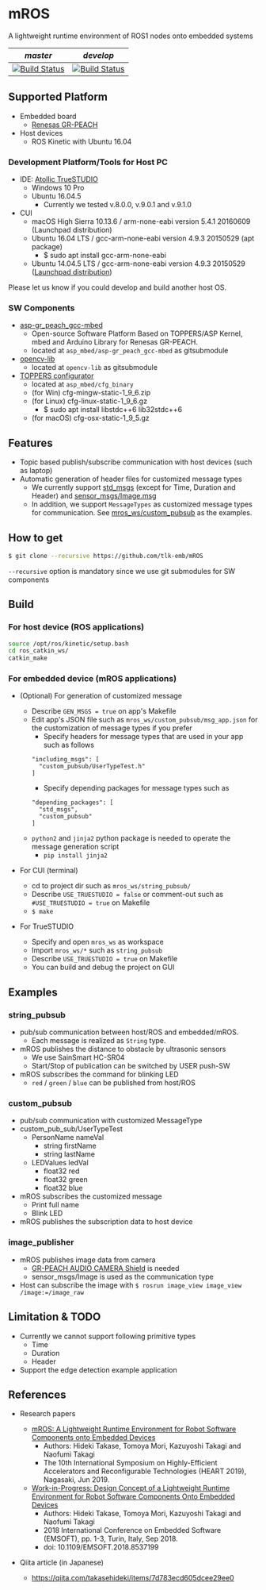 # mROS

A lightweight runtime environment of ROS1 nodes onto embedded systems

| *master* | *develop* |
|----------|-----------|
|[![Build Status](https://travis-ci.org/tlk-emb/mROS.svg?branch=master)](https://travis-ci.org/tlk-emb/mROS)|[![Build Status](https://travis-ci.org/tlk-emb/mROS.svg?branch=develop)](https://travis-ci.org/tlk-emb/mROS)|

## Supported Platform

- Embedded board
  - [Renesas GR-PEACH](http://gadget.renesas.com/en/product/peach.html)
- Host devices
  - ROS Kinetic with Ubuntu 16.04

### Development Platform/Tools for Host PC

- IDE: [Atollic TrueSTUDIO](https://atollic.com/truestudio/)
  - Windows 10 Pro
  - Ubuntu 16.04.5
    - Currently we tested v.8.0.0, v.9.0.1 and v.9.1.0
- CUI
  - macOS High Sierra 10.13.6 / arm-none-eabi version 5.4.1 20160609 (Launchpad distribution)
  - Ubuntu 16.04 LTS / gcc-arm-none-eabi version 4.9.3 20150529 (apt package)
    - $ sudo apt install gcc-arm-none-eabi
  - Ubuntu 14.04.5 LTS / gcc-arm-none-eabi version 4.9.3 20150529 ([Launchpad distribution](https://launchpad.net/gcc-arm-embedded/4.9/4.9-2015-q3-update))

Please let us know if you could develop and build another host OS.

### SW Components

- [asp-gr_peach_gcc-mbed](https://github.com/tlk-emb/asp-gr_peach_gcc-mbed)
  - Open-source Software Platform Based on TOPPERS/ASP Kernel, mbed and Arduino Library for Renesas GR-PEACH.
  - located at `asp_mbed/asp-gr_peach_gcc-mbed` as gitsubmodule
- [opencv-lib](https://github.com/d-kato/opencv-lib.git)
  - located at `opencv-lib` as gitsubmodule
- [TOPPERS configurator](http://toppers.jp/cfg-download.html)
  - located at `asp_mbed/cfg_binary`
  - (for Win) cfg-mingw-static-1_9_6.zip
  - (for Linux) cfg-linux-static-1_9_6.gz
    - $ sudo apt install libstdc++6 lib32stdc++6
  - (for macOS) cfg-osx-static-1_9_5.gz

## Features

- Topic based publish/subscribe communication with host devices (such as laptop)
- Automatic generation of header files for customized message types
  - We currently support [std_msgs](http://wiki.ros.org/std_msgs) (except for Time, Duration and Header) and [sensor_msgs/Image.msg](http://docs.ros.org/melodic/api/sensor_msgs/html/msg/Image.html)
  - In addition, we support `MessageTypes` as customized message types for communication. See [mros_ws/custom_pubsub](mros_ws/custom_pubsub) as the examples.

## How to get

```bash
$ git clone --recursive https://github.com/tlk-emb/mROS
```

`--recursive` option is mandatory since we use git submodules for SW components

## Build

### For host device (ROS applications)

```bash
source /opt/ros/kinetic/setup.bash
cd ros_catkin_ws/
catkin_make
```

### For embedded device (mROS applications)

- (Optional) For generation of customized message
  - Describe `GEN_MSGS = true` on app's Makefile
  - Edit app's JSON file such as `mros_ws/custom_pubsub/msg_app.json` for the customization of message types if you prefer
    - Specify headers for message types that are used in your app such as follows
    ```
    "including_msgs": [
      "custom_pubsub/UserTypeTest.h"
    ]
    ```
    - Specify depending packages for message types such as 
    ```
    "depending_packages": [
      "std_msgs",
      "custom_pubsub"
    ]
    ```
  - `python2` and `jinja2` python package is needed to operate the message generation script
    - `pip install jinja2`

- For CUI (terminal)
  - cd to project dir such as `mros_ws/string_pubsub/`
  - Describe `USE_TRUESTUDIO = false` or comment-out such as `#USE_TRUESTUDIO = true` on Makefile
  - `$ make`
- For TrueSTUDIO
  - Specify and open `mros_ws` as workspace
  - Import `mros_ws/*` such as `string_pubsub`
  - Describe `USE_TRUESTUDIO = true` on Makefile
  - You can build and debug the project on GUI

## Examples

### string_pubsub

- pub/sub communication between host/ROS and embedded/mROS.
  - Each message is realized as `String` type.
- mROS publishes the distance to obstacle by ultrasonic sensors
  - We use SainSmart HC-SR04
  - Start/Stop of publication can be switched by USER push-SW
- mROS subscribes the command for blinking LED
  - `red` / `green` / `blue` can be published from host/ROS

### custom_pubsub

- pub/sub communication with customized MessageType
- custom_pub_sub/UserTypeTest
  - PersonName nameVal
    - string firstName
    - string lastName
  - LEDValues ledVal
    - float32 red
    - float32 green
    - float32 blue
- mROS subscribes the customized message
  - Print full name
  - Blink LED 
- mROS publishes the subscription data to host device

### image_publisher

- mROS publishes image data from camera
  - [GR-PEACH AUDIO CAMERA Shield](https://www.core.co.jp/product/m2m/gr-peach/audio-camera.html#audio_camera) is needed
  - sensor_msgs/Image is used as the communication type
- Host can subscribe the image with `$ rosrun image_view image_view /image:=/image_raw`

## Limitation & TODO

- Currently we cannot support following primitive types
  - Time
  - Duration
  - Header
- Support the edge detection example application

## References

- Research papers
  - [mROS: A Lightweight Runtime Environment for Robot Software Components onto Embedded Devices](https://dl.acm.org/citation.cfm?id=3337815)
    - Authors: Hideki Takase, Tomoya Mori, Kazuyoshi Takagi and Naofumi Takagi
    - The 10th International Symposium on Highly-Efficient Accelerators and Reconfigurable Technologies (HEART 2019), Nagasaki, Jun 2019.
  - [Work-in-Progress: Design Concept of a Lightweight Runtime Environment for Robot Software Components Onto Embedded Devices
](https://ieeexplore.ieee.org/document/8537199)
    - Authors: Hideki Takase, Tomoya Mori, Kazuyoshi Takagi and Naofumi Takagi
    - 2018 International Conference on Embedded Software (EMSOFT), pp. 1-3, Turin, Italy, Sep 2018.
    - doi: 10.1109/EMSOFT.2018.8537199

- Qiita article (in Japanese)
  - https://qiita.com/takasehideki/items/7d783ecd605dcee29ee0

